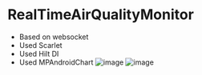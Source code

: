 # RealTimeAirQualityMonitor
- Based on websocket
- Used Scarlet 
- Used Hilt DI
- Used MPAndroidChart
![image](https://user-images.githubusercontent.com/34937622/119144038-e9afae00-ba65-11eb-9033-6863ba9ad427.png)
![image](https://user-images.githubusercontent.com/34937622/119144176-0a780380-ba66-11eb-9b92-2396297efd11.png)
